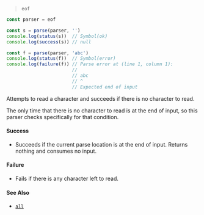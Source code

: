 <!--
 Copyright (c) 2020 Thomas J. Otterson
 
 This software is released under the MIT License.
 https://opensource.org/licenses/MIT
-->

> `eof`

```javascript
const parser = eof

const s = parse(parser, '')
console.log(status(s))  // Symbol(ok)
console.log(success(s)) // null

const f = parse(parser, 'abc')
console.log(status(f))  // Symbol(error)
console.log(failure(f)) // Parse error at (line 1, column 1):
                        //
                        // abc
                        // ^
                        // Expected end of input
```

Attempts to read a character and succeeds if there is no character to read.

The only time that there is no character to read is at the end of input, so this parser checks specifically for that condition.

#### Success

* Succeeds if the current parse location is at the end of input. Returns nothing and consumes no input.

#### Failure

* Fails if there is any character left to read.

#### See Also

* [`all`](all.md)